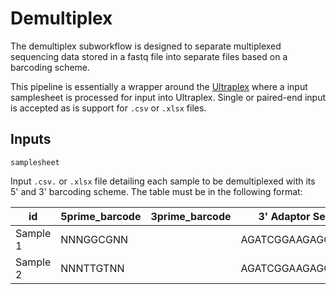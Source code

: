 # Demultiplex

The demultiplex subworkflow is designed to separate multiplexed sequencing data stored in a fastq file into separate files based on a barcoding scheme.

This pipeline is essentially a wrapper around the [Ultraplex](https://github.com/ulelab/ultraplex) where a input samplesheet is processed for input into Ultraplex. Single or paired-end input is accepted as is support for `.csv` or `.xlsx` files.

## Inputs

`samplesheet`

Input `.csv.` or `.xlsx` file detailing each sample to be demultiplexed with its 5' and 3' barcoding scheme. The table must be in the following format:

| id       | 5prime_barcode | 3prime_barcode | 3' Adaptor Sequence  |
| -------- | -------------- | -------------- | -------------------- |
| Sample 1 | NNNGGCGNN      |                | AGATCGGAAGAGCGGTTCAG |
| Sample 2 | NNNTTGTNN      |                | AGATCGGAAGAGCGGTTCAG |
